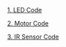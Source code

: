 [1. LED Code](https://github.com/iniyan-kannappan/GPIO/blob/master/1_LED/LED.md)

[2. Motor Code](https://github.com/iniyan-kannappan/GPIO/blob/master/2_Motors/Motor.md)

[3. IR Sensor Code](https://github.com/iniyan-kannappan/GPIO/blob/master/3_InfraRed-Sensor/sensor.md)

